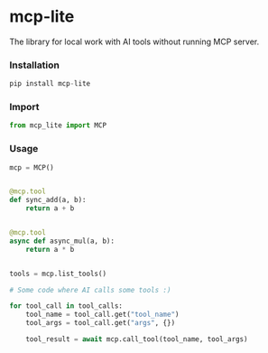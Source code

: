 # mcp-lite
The library for local work with AI tools without running MCP server.

### Installation

```python 
pip install mcp-lite
```

### Import

```python 
from mcp_lite import MCP
```

### Usage

```python 
mcp = MCP()


@mcp.tool
def sync_add(a, b):
    return a + b


@mcp.tool
async def async_mul(a, b):
    return a * b


tools = mcp.list_tools()

# Some code where AI calls some tools :)

for tool_call in tool_calls:
    tool_name = tool_call.get("tool_name")
    tool_args = tool_call.get("args", {})

    tool_result = await mcp.call_tool(tool_name, tool_args)

```
